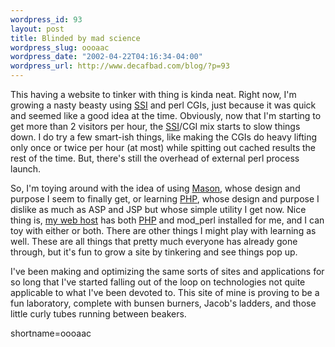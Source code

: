 ```yaml
--- 
wordpress_id: 93
layout: post
title: Blinded by mad science
wordpress_slug: oooaac
wordpress_date: "2002-04-22T04:16:34-04:00"
wordpress_url: http://www.decafbad.com/blog/?p=93
---
```

<p>This having a website to tinker with thing is kinda neat.  Right now, I'm growing a nasty beasty using <a href="http://www.decafbad.com/twiki/bin/view/Main/SSI">SSI</a> and perl CGIs, just because it was quick and seemed like a good idea at the time.  Obviously, now that I'm starting to get more than 2 visitors per hour, the <a href="http://www.decafbad.com/twiki/bin/view/Main/SSI">SSI</a>/CGI mix starts to slow things down.  I do try a few smart-ish things, like making the CGIs do heavy lifting only once or twice per hour (at most) while spitting out cached results the rest of the time.  But, there's still the overhead of external perl process launch.</p>
<p>So, I'm toying around with the idea of using <a href="http://www.masonhq.com">Mason</a>, whose design and purpose I seem to finally get, or learning <a href="http://www.php.net">PHP</a>, whose design and purpose I dislike as much as ASP and JSP but whose simple utility I get now.  Nice thing is, <a href="http://www.csoft.net">my web host</a> has both <a href="http://www.decafbad.com/twiki/bin/view/Main/PHP">PHP</a> and mod_perl installed for me, and I can toy with either or both.  There are other things I might play with learning as well.  These are all things that pretty much everyone has already gone through, but it's fun to grow a site by tinkering and see things pop up.  </p>
<p>I've been making and optimizing the same sorts of sites and applications for so long that I've started falling out of the loop on technologies not quite applicable to what I've been devoted to.  This site of mine is proving to be a fun laboratory, complete with bunsen burners, Jacob's ladders, and those little curly tubes running between beakers.</p>
<!--more-->
shortname=oooaac
